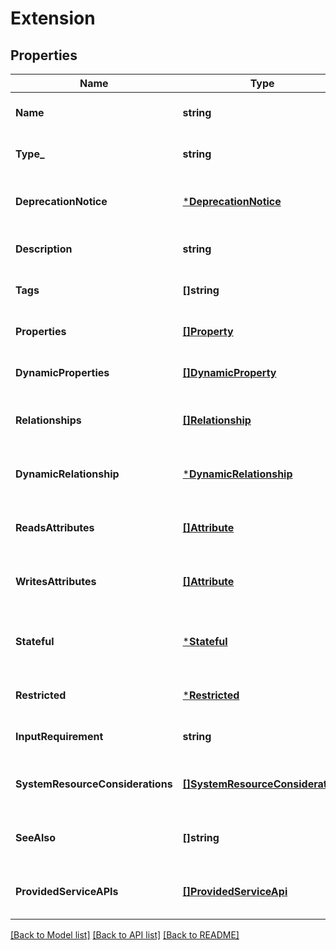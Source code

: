 # Extension

## Properties
Name | Type | Description | Notes
------------ | ------------- | ------------- | -------------
**Name** | **string** | The name of the extension | [optional] [default to null]
**Type_** | **string** | The type of the extension | [optional] [default to null]
**DeprecationNotice** | [***DeprecationNotice**](DeprecationNotice.md) | The deprecation notice of the extension | [optional] [default to null]
**Description** | **string** | The description of the extension | [optional] [default to null]
**Tags** | **[]string** | The tags of the extension | [optional] [default to null]
**Properties** | [**[]Property**](Property.md) | The properties of the extension | [optional] [default to null]
**DynamicProperties** | [**[]DynamicProperty**](DynamicProperty.md) | The dynamic properties of the extension | [optional] [default to null]
**Relationships** | [**[]Relationship**](Relationship.md) | The relationships of the extension | [optional] [default to null]
**DynamicRelationship** | [***DynamicRelationship**](DynamicRelationship.md) | The dynamic relationships of the extension | [optional] [default to null]
**ReadsAttributes** | [**[]Attribute**](Attribute.md) | The attributes read from flow files by the extension | [optional] [default to null]
**WritesAttributes** | [**[]Attribute**](Attribute.md) | The attributes written to flow files by the extension | [optional] [default to null]
**Stateful** | [***Stateful**](Stateful.md) | The information about how the extension stores state | [optional] [default to null]
**Restricted** | [***Restricted**](Restricted.md) | The restrictions of the extension | [optional] [default to null]
**InputRequirement** | **string** | The input requirement of the extension | [optional] [default to null]
**SystemResourceConsiderations** | [**[]SystemResourceConsideration**](SystemResourceConsideration.md) | The resource considerations of the extension | [optional] [default to null]
**SeeAlso** | **[]string** | The names of other extensions to see | [optional] [default to null]
**ProvidedServiceAPIs** | [**[]ProvidedServiceApi**](ProvidedServiceAPI.md) | The service APIs provided by this extension | [optional] [default to null]

[[Back to Model list]](../README.md#documentation-for-models) [[Back to API list]](../README.md#documentation-for-api-endpoints) [[Back to README]](../README.md)


